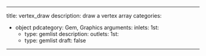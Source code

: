 
---
title: vertex_draw
description: draw a vertex array
categories:
  - object
pdcategory: Gem, Graphics
arguments:
inlets:
  1st:
    - type: gemlist
      description:
outlets:
  1st:
    - type: gemlist
draft: false
---

